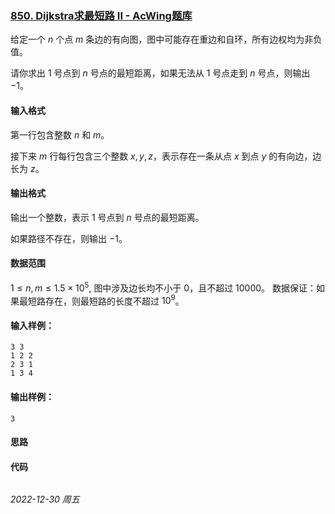 ### [850. Dijkstra求最短路 II - AcWing题库](https://www.acwing.com/problem/content/852/)

给定一个 $n$ 个点 $m$ 条边的有向图，图中可能存在重边和自环，所有边权均为非负值。

请你求出 $1$ 号点到 $n$ 号点的最短距离，如果无法从 $1$ 号点走到 $n$ 号点，则输出 $-1$。

#### 输入格式

第一行包含整数 $n$ 和 $m$。

接下来 $m$ 行每行包含三个整数 $x,y,z$，表示存在一条从点 $x$ 到点 $y$ 的有向边，边长为 $z$。

#### 输出格式

输出一个整数，表示 $1$ 号点到 $n$ 号点的最短距离。

如果路径不存在，则输出 $-1$。

#### 数据范围

$1 \leq n,m \leq 1.5 \times 10^5,$
图中涉及边长均不小于 $0$，且不超过 10000。
数据保证：如果最短路存在，则最短路的长度不超过 $10^9$。

#### 输入样例：

```
3 3
1 2 2
2 3 1
1 3 4
```

#### 输出样例：

```
3
```

#### 思路



#### 代码

```cpp
```


*2022-12-30 周五*